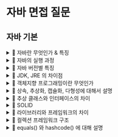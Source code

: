 # 자바 면접 질문

## 자바 기본


<details>
<summary>
📌 자바란 무엇인가 & 특징
</summary>

---

> 운영체제에 독립적이며 동적 로딩을 지원하는 하이브리드(컴파일 + 인터프리터) 객체지향언어이다. 

## 1. OS 에 독립적이다.

프로그래머 입장에서 자바로 프로그램은 만들 때 OS 를 고려하지 않아도 된다. 그 이유는 자바 프로그램이 `JVM` 과 통신하고 `JVM 이 OS 에 맞게
변환하여 전달`하기 때문이다.

> 즉, OS 와 자바 어플리케이션이 직접 통신하지 않는다.

## 2. 객체지향언어이다.

객체 지향언어의 특징인 `상속`, `캡슐화`, `다형성`이 잘 적용된 객체지향언어이다.

## 3. GC (자동 메모리 관리)

GC 가 자동으로 메모리를 관리해주며, 여기서 말하는 관리란 `참조되지 않는 변수나 객체 등을 컴파일 시점에 걸러서 제거`해준다.

## 4. 멀티쓰레드를 지원한다.

기본적으로 멀티쓰레드의 지원은 OS에 따라 구현방법, 처리방법이 다 다르다. 하지만 앞서 말했듯이 JVM 으로 인해 시스템과 상관없이 구현이 가능하다.
또, 관련된 기본 라이브러리 `java.lang.ref` 가 제공돼서 멀티쓰레드 구현이 쉬운편이다.

## 5. 동적 로딩을 지원한다.

컴파일 시점에 모든 클래스가 로딩되지 않는다. 즉, `클래스 로더`가 필요시점에 메모리에 올리게된다. 메모리의 효율적인 사용이 가능하다.

> C 언어는 정적 로딩을 지원한다. 그래서 빠르지만 메모리를 많이 사용한다.

- 클래스의 인스턴스가 생성될 때
- 클래스의 정적 변수가 사용될 때 (final 제외)
- 클래스의 정적 메서드가 호출될 때

> 예를 들어 A 클래스와 B 클래스를 정의해놓고, A 클래스의 main 메서드를 실행해도 A 클래스만 로드될 뿐 B 클래스는 로드되지 않는다. 
> 또한 상수로 선언된 정적 변수를 제외하고 A 클래스의 main 메서드에서 B 클래스의 정적 변수가 사용될 때도 B 클래스는 로드된다.
> 똑같이 A 클래스의 main 메서드에서 B 클래스의 정적 메서드가 호출될 때에도 B 클래스는 로드된다.

![image](https://github.com/backtony/Backend_Interview_for_Beginner/assets/53935439/4467abee-7fd4-4a81-a39b-8252497ec19d)

---

</details>

<details>
<summary>
📌 자바의 실행 과정
</summary>

---

![image](https://github.com/backtony/Backend_Interview_for_Beginner/assets/53935439/4467abee-7fd4-4a81-a39b-8252497ec19d)

1. 프로그래머가 `.java` 파일을 작성한다.
2. 자바 컴파일러가 읽어서 JVM 이 실행 가능한 바이트 코드인 `.class` 파일로 변환한다.
3. 자바 클래스 로더가 로딩/링킹/초기화를 통해서 JVM 의 동적 메모리 영역에 적재한다.
4. 자바 인터프리터가 실행 파일을 한줄씩 읽어 2진 코드(기계어)로 변환, OS 에 전달하며 실행된다.

---

</details>

<details>
<summary>
📌 자바 버전별 특징
</summary>

---

## JAVA 8 (LTS)

Lambda, Stream, Optional, Date & Time API, default method (interface) 등장

## JAVA 11 (LTS)

더 나은 성능의 GC 등장

## JAVA 17 (LTS)

학습 필요

---

</details>

<details>
<summary>
📌 JDK, JRE 의 차이점
</summary>

---

- JDK(Java Development Kit) 는 말 그대로 자바를 위한 개발 도구를 모아둔, 즉 `소프트웨어 개발 키트`를 말한다. (자바 버전)
- JRE(Java Runtime Environment) 는 말 그대로 환경을 구성하는, 즉 `자바로 만들어진 프로그램을 실행`시키는데 필요한 라이브러리와 각종 API, JVM이 포함되어 있는 패키지이다.

---

</details>


<details>
<summary>
📌 객체지향 프로그래밍이란 무엇인가
</summary>

---

> 절차지향 패러다임, 객체지향 패러다임, 함수형 패러다임 등 다양한 패러다임 속에서 객체지향 패러다임 원칙을 지키는 프로그래밍 방법을 말한다.

여기서 객체지향 패러다임을 좀 더 풀어서 설명하자면 `실제 세계는 객체로 이루어져 있으며, 발생하는 모든 사건들은 객체간의 상호작용이다` 라고 보는 것이다.
현실 세계와 닮은 가상 세계를 구축해놓고 이 `가상 세계에서 현실 세계에서 하는 일을 모방 또는 대신 하는 데` 목적이 있다.

여기서 `객체지향적으로 프로그래밍 한다(OOP)`는 것은 캡슐화, 추상화, 다형성, 상속 등을 잘 지키는 것을 말한다.

---

</details>


<details>
<summary>
📌 상속, 추상화, 캡슐화, 다형성에 대해서 설명
</summary>

---
## 1. 상속

상속은 부모 클래스의 특성을 자식 클래스가 물려받아 사용/재사용 할수 있는 것을 말하며, `재사용성`과 `유지보수`를 용이하게 만드는 개념이다.
> 모델링할 때 유용하게 사용된다.

## 2. 추상화

추상 클래스와 인터페이스

## 3. 캡슐화

캡슐화는 `정보은닉`, 즉 `내부 구현을 외부로부터 숨기는 것`을 말한다. 왜 내부 구현을 외부로 부터 숨겨야할까?
먼저 내부 구현을 숨기지 않는다는 것은 외부로부터의 접근, 즉 외부에서의 참조가 일어날 수 있게 된다는 것을 의미하고 곧 높은 결합도로 인해
큰 규모의 프로젝트를 진행할 때 유지보수와 개발 비용이 늘어난다.

> 요약하자면 클래스 작성자가 해당 클래스를 사용하는 프로그래머에 대한 영향을 걱정하지 않으면서 내부 구현을 바꿀 수 있도록 구현을 은닉하는 것이다.

## 4. 다형성

형태가 같은데 다른 기능을 하는 것을 의미한다.

- `오버라이딩`는 부모 클래스의 기능을 재정의하는 것으로 크게 보면 같은 기능이지만 부모 클래스의 기능을 좀 더 확장 및 분류하여 자식클래스에서 표현하는데 유용하다.
- `오버로딩`은 같은 메서드 이름을 갖지만 매개변수 `타입과 개수`를 다르게 여러개 정의하여 같은 기능을 좀 더 폭 넓게 사용이 가능하다.


---

</details>

<details>
<summary>
📌 추상 클래스와 인터페이스의 차이
</summary>

---

둘 모두 `미완성` 상태의 `상속을 위한 클래스`이지만, 추상클래스의 경우 `미완성 설계도`에 가깝고, 인터페이스의 경우 `기본 설계도`에 가깝다.
좀 더 풀어서 살펴보면 추상 클래스는 IS-A 관계이며

> 상속을 위한 클래스이기 때문에 인스턴스화 할 수 없다.

---

</details>


<details>
<summary>
📌 SOLID 
</summary>

---

> 객체지향적인 프로그래밍을 하기 위한 5가지 원칙

## 1. SRP (단일 책임 원칙)

> 한 클래스는 하나의 책임만 갖게 한다.

비유적으로 말해 요리사는 요리 관련 일을 하고, 운전사는 운전 관련 일을 해야한다. 

지키지 않으면 어떻게 될까?

- 운전사 겸 요리사 = A
- 요리사 겸 검사 = B
- 검사 겸 요리사 겸 운전사 = C
- 운전사 겸 검사 = D

이렇게 정의를 해놨을 때, 복잡하기도 하지만 무엇보다 만약 검사가 해야하는 일에 문제가 발생하거나 변경이 필요하면 `B,C,D 를 모두 고쳐야한다`. 
즉, `유지보수가 굉장히 어러워진다.`


## 2. OCP (개방 폐쇄 원칙)

> 기존에 존재하는 코드를 고치지 않고 새로운 기능을 추가하거나 확장할 수 있게한다.

## 3. LSP (리스코프 치환 원칙)

> 서브 타입은 슈퍼 타입으로 대체될 수 있어야한다.

우리가 자주 사용하는 컬렉션 프레임워크가 그 예시이다.

```
ArrayList<Integer> listA = new ArrayList<>();
LinkedList<Integer> listB = new LinkedList<>();
```

listA와 listB는 모두 같은 리스트의 역할을 수행하지만 번거롭게도 매번 서브 타입으로 정의해야한다.


## 4. ISP (인터페이스 분리 원칙)

> 범용적으로 큰 인터페이스 대신 작고 특화된 인터페이스를 여개 정의해야한다.

간단하게 생각해보면 A,B,C 역할을 하나의 D 라는 역할로 정의해놓으면 A 역할, B 역할, C 역할을 수행하는 구현체들이 모두 D 라는 역할이 수행해야하는
기능들을 모두 구현해야한다. 실제로 A 역할을 수행하는 구현체는 쓸데없이 B,C 의 역할도 모두 수행해야한다.

## 5. DIP (의존관계 역전 원칙)

> 변할 수 있는 구현이 아닌 변하지 않는 역할에 의존하게 하여 런타임 의존성과 컴파일 타임 의존성을 분리한다.

비유적으로 말하자면 캐스팅 목록에 전지현, 권상우가 아닌 A 역할을 가진 여배우, B 역할을 가진 남배우를 적어야 나중에 해당 역할이 바뀌더라도
배우만 갈아 끼우고 캐스팅 목록을 변경하지 않아도 된다. 

---

</details>


<details>
<summary>
📌 라이브러리와 프레임워크의 차이
</summary>

---

프레임워크의 경우 `이미 짜져진 틀` 안에서 개발자가 필요한 코드를 추가하는 방식으로 제어의 흐름이 프레임워크에 있지만
라이브러리의 경우 개발자가 필요한 것들을 가져다 쓰는 방식으로 `전체적인 흐름을 개발자가 주도`한다.

---

</details>



<details>
<summary>
📌 컬렉션 프레임워크 구조
</summary>

---



---

</details>


<details>
<summary>
📌 equals() 와 hashcode() 에 대해 설명
</summary>

---

`equals()` 의 경우, 기본적으로 `동일성(참조값)`을 비교한다. 즉 기본적으로는 `같은 메모리 공간에 위치`해있는지 여부를 반환하게 되는데 
`동등성 비교`가 필요한 경우 이 equals() 를 재정의해주어야한다.

`equals()` 를 재정의할 때는 보통 `hashCode()`도 재정의해주어야한다. 

---

</details>

